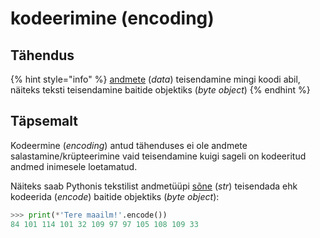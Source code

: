 # kodeerimine \(encoding\)

## Tähendus

{% hint style="info" %}
[andmete](andmed-data.md) \(_data_\) teisendamine mingi koodi abil, näiteks teksti teisendamine baitide objektiks \(_byte object_\)
{% endhint %}

## Täpsemalt

Kodeermine \(_encoding_\) antud tähenduses ei ole andmete salastamine/krüpteerimine vaid teisendamine kuigi sageli on kodeeritud andmed inimesele loetamatud.

Näiteks saab Pythonis tekstilist andmetüüpi [sõne](../../python/sisseehitatud-tueuebid/sone-str/) \(_str_\) teisendada ehk kodeerida \(_encode_\) baitide objektiks \(_byte object_\):

```python
>>> print(*'Tere maailm!'.encode())
84 101 114 101 32 109 97 97 105 108 109 33
```

